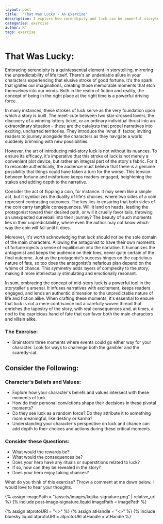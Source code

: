 ```yaml
---
layout: post
title:  "That Was Lucky - An Exercise"
description: I explore how serendipity and luck can be powerful storytelling elements when properly integrated into your narrative. While luck often serves as a story catalyst - like meet-cutes or chance discoveries - I emphasize that mid-story fortune must feel authentic rather than contrived. By examining how both protagonists and antagonists experience luck, and considering characters' beliefs about chance and fate, we can create meaningful moments of serendipity that enrich our stories. These "coin flip" moments, where events could genuinely go either way, add tension and authenticity to your narrative.
categories: exercise
author: K°
tags: exercise
---
```


# That Was Lucky:
Embracing serendipity is a quintessential element in storytelling, mirroring the unpredictability of life itself. There's an undeniable allure in your characters experiencing that elusive stroke of good fortune. It's the spark that ignites our imaginations, creating those memorable moments that etch themselves into our minds. Both in the realm of fiction and reality, the concept of being in the right place at the right time is a powerful driving force.

In many instances, these strokes of luck serve as the very foundation upon which a story is built. The meet-cute between two star-crossed lovers, the discovery of a winning lottery ticket, or an ordinary individual thrust into an extraordinary situation – these are the catalysts that propel narratives into exciting, uncharted territories. They introduce the 'what if' factor, inviting readers to journey alongside the characters as they navigate a world suddenly brimming with new possibilities.

However, the art of introducing mid-story luck is not without its nuances. To ensure its efficacy, it's imperative that this stroke of luck is not merely a convenient plot device, but rather an integral part of the story's fabric. For it to resonate authentically, the audience must believe that there is a genuine possibility that things could have taken a turn for the worse. This tension between fortune and misfortune keeps readers engaged, heightening the stakes and adding depth to the narrative.

Consider the act of flipping a coin, for instance. It may seem like a simple act, but it symbolizes the duality of life's choices, where two sides of a coin represent contrasting outcomes. The key lies in ensuring that both sides of the coin carry tangible consequences. Will it land on heads, leading the protagonist toward their desired path, or will it cruelly favor tails, throwing an unexpected curveball into their journey? The beauty of such moments lies in their unpredictability, where even the author may not know which way the coin will fall until it does.

Moreover, it's worth acknowledging that luck should not be the sole domain of the main characters. Allowing the antagonist to have their own moments of fortune injects a sense of equilibrium into the narrative. It humanizes the antagonist and keeps the audience on their toes, never quite certain of the final outcome. Just as the protagonist’s success hinges on the capricious nature of fate, so too does the antagonist's nefarious plan depend on the whims of chance. This symmetry adds layers of complexity to the story, making it more intellectually stimulating and emotionally resonant.

In sum, embracing the concept of mid-story luck is a powerful tool in the storyteller's arsenal. It infuses narratives with excitement, keeps readers engaged, and lends an authentic dimension to the unpredictable nature of life and fiction alike. When crafting these moments, it's essential to ensure that luck is not a mere contrivance but a carefully woven thread that enriches the tapestry of the story, with real consequences and, at times, a nod to the capricious hand of fate that can favor both the main characters and villain alike.

### The Exercise:
- Brainstorm three moments where events could go either way for your character. Look for ways to challenge both the gambler and the scaredy-cat.

## Consider the Following:
### Character's Beliefs and Values:
- Explore how your character's beliefs and values intersect with these moments of luck.
- How do their personal convictions shape their decisions in these pivotal moments?
- Do they see luck as a random force? Do they attribute it to something more meaningful, like destiny or karma?
- Understanding your character's perspective on luck and chance can add depth to their choices and actions during these critical moments.

### Consider these Questions:
- What would the rewards be?
- What would the consequences be?
- Does your hero have any rituals or superstitions related to luck?
- If so, how can they be revealed in the story?
- Does your hero enjoy taking chances?

What do you think of this exercise? Throw a comment at me down below. I would love to hear your thoughts.

<!-- signature -->
{% assign imagePath = "/assets/images/kojika-signature.png" | relative_url %}
{% include post-image-signature.liquid imagePath = imagePath %}

<!-- comments -->
{% assign atprotoURI = "<<atprotoURI>>" %}
{% assign atHandle = "<<atHandle>>" %}
{% include bluesky.liquid atprotoURI = atprotoURI atHandle = atHandle %}